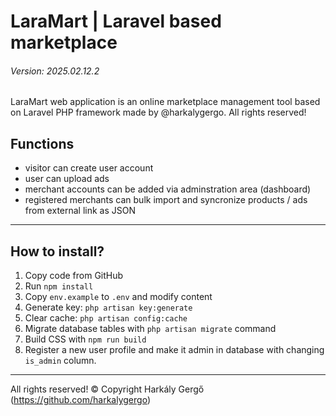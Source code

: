 # LaraMart | Laravel based marketplace

###### Version: 2025.02.12.2

LaraMart web application is an online marketplace management tool based on Laravel PHP framework made by @harkalygergo. All rights reserved!

## Functions

- visitor can create user account
- user can upload ads
- merchant accounts can be added via adminstration area (dashboard)
- registered merchants can bulk import and syncronize products / ads from external link as JSON

---

## How to install?

1. Copy code from GitHub
2. Run `npm install`
3. Copy `env.example` to `.env` and modify content
4. Generate key: `php artisan key:generate`
5. Clear cache: `php artisan config:cache`
6. Migrate database tables with `php artisan migrate` command
7. Build CSS with `npm run build`
7. Register a new user profile and make it admin in database with changing `is_admin` column.

---

All rights reserved! &copy; Copyright Harkály Gergő (https://github.com/harkalygergo)
